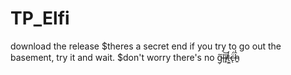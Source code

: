 # TP_Elfi
download the release
$theres a secret end if you try to go out the basement, try it and wait.
$don't worry there's no g̵̹͂͘l̵̖͝ī̸̞t̶̫̼̾c̶̨̈́ĥ̵͍̍
